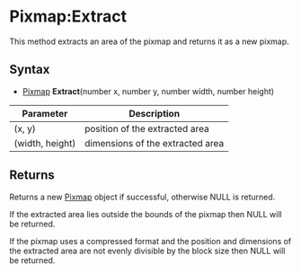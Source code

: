 # Pixmap:Extract

This method extracts an area of the pixmap and returns it as a new pixmap.

## Syntax

- [Pixmap](Pixmap.md) **Extract**(number x, number y, number width, number height)

| Parameter | Description |
|---|---|
| (x, y) | position of the extracted area |
| (width, height) | dimensions of the extracted area |

## Returns

Returns a new [Pixmap](Pixmap.md) object if successful, otherwise NULL is returned.

If the extracted area lies outside the bounds of the pixmap then NULL will be returned.

If the pixmap uses a compressed format and the position and dimensions of the extracted area are not evenly divisible by the block size then NULL will be returned.
